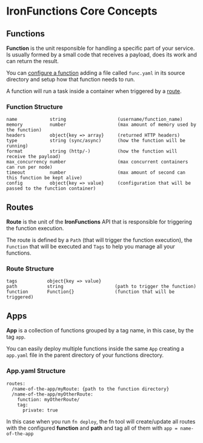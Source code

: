 # IronFunctions Core Concepts

## Functions

**Function** is the unit responsible for handling a specific part of your service. Is usually formed by a small code that receives a payload, does its work and can return the result.

You can [configure a function](#Link-to-the-function-file-doc) adding a file called `func.yaml` in its source directory and setup how that function needs to run.

A function will run a task inside a container when triggered by a [route](#Route).

### Function Structure

```
name            string                   (username/function_name)
memory          number                   (max amount of memory used by the function)
headers         object{key => array}     (returned HTTP headers)
type            string (sync/async)      (how the function will be running)
format          string (http/-)          (how the function will receive the payload)
max_concurrency number                   (max concurrent containers can run per node)   
timeout         number                   (max amount of second can this function be kept alive)
config          object{key => value}     (configuration that will be passed to the function container)
```

## Routes

**Route** is the unit of the **IronFunctions** API that is responsible for triggering the function execution.

The route is defined by a `Path` (that will trigger the function execution), the `Function` that will be executed and `Tags` to help you manage all your functions.

### Route Structure

```
tags           object{key => value}     
path           string                   (path to trigger the function)
function       Function{}               (function that will be triggered)
```

## Apps

**App** is a collection of functions grouped by a tag name, in this case, by the tag `app`.

You can easily deploy multiple functions inside the same `App` creating a `app.yaml` file in the parent directory of your functions directory.

### App.yaml Structure

```
routes:
  /name-of-the-app/myRoute: {path to the function directory}
  /name-of-the-app/myOtherRoute:
    function: myOtherRoute/
    tag:
      private: true
```

In this case when you run `fn deploy`, the fn tool will create/update all routes with the configured **function** and **path** and tag all of them with `app = name-of-the-app`